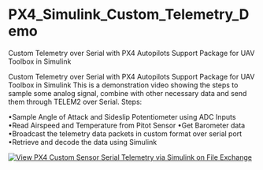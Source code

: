 # PX4_Simulink_Custom_Telemetry_Demo
Custom Telemetry over Serial with PX4 Autopilots Support Package for UAV Toolbox in Simulink

Custom Telemetry over Serial with PX4 Autopilots Support Package for UAV Toolbox in Simulink 
This is a demonstration video showing the steps to sample some analog signal, combine with other necessary data and send them through TELEM2 over Serial.
Steps:

•Sample Angle of Attack and Sideslip Potentiometer using ADC Inputs
•Read Airspeed and Temperature from Pitot Sensor
•Get Barometer data
•Broadcast the telemetry data packets in custom format over serial port
•Retrieve and decode the data using Simulink



[![View PX4 Custom  Sensor Serial Telemetry via Simulink  on File Exchange](https://www.mathworks.com/matlabcentral/images/matlab-file-exchange.svg)](https://nl.mathworks.com/matlabcentral/fileexchange/99144-px4-custom-sensor-serial-telemetry-via-simulink)
